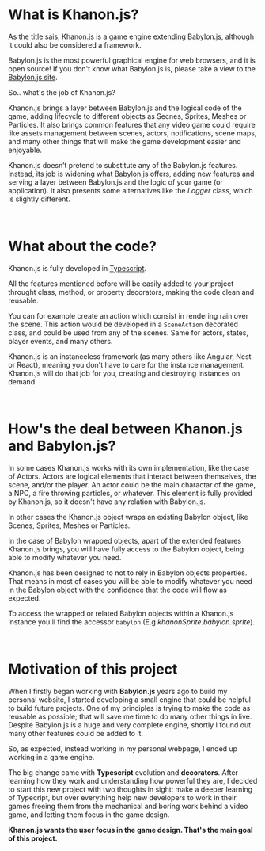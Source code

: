 # What is Khanon.js?

As the title sais, Khanon.js is a game engine extending Babylon.js, although it could also be considered a framework.

Babylon.js is the most powerful graphical engine for web browsers, and it is open source! If you don't know what Babylon.js is, please take a view to the [Babylon.js site](https://babylonjs.com/).

So.. what's the job of Khanon.js?

Khanon.js brings a layer between Babylon.js and the logical code of the game, adding lifecycle to different objects as Secnes, Sprites, Meshes or Particles. It also brings common features that any video game could require like assets management between scenes, actors, notifications, scene maps, and many other things that will make the game development easier and enjoyable.

Khanon.js doesn’t pretend to substitute any of the Babylon.js features. Instead, its job is widening what Babylon.js offers, adding new features and serving a layer between Babylon.js and the logic of your game (or application). It also presents some alternatives like the *Logger* class, which is slightly different.

&nbsp;
# What about the code?

Khanon.js is fully developed in [Typescript](https://www.typescriptlang.org/).

All the features mentioned before will be easily added to your project throught class, method, or property decorators, making the code clean and reusable.

You can for example create an action which consist in rendering rain over the scene. This action would be developed in a `SceneAction` decorated class, and could be used from any of the scenes. Same for actors, states, player events, and many others.

Khanon.js is an instanceless framework (as many others like Angular, Nest or React), meaning you don't have to care for the instance management. Khanon.js will do that job for you, creating and destroying instances on demand.

&nbsp;
# How's the deal between Khanon.js and Babylon.js?

In some cases Khanon.js works with its own implementation, like the case of Actors. Actors are logical elements that interact between themselves, the scene, and/or the player. An actor could be the main charactar of the game, a NPC, a fire throwing particles, or whatever. This element is fully provided by Khanon.js, so it doesn't have any relation with Babylon.js.

In other cases the Khanon.js object wraps an existing Babylon object, like Scenes, Sprites, Meshes or Particles.

In the case of Babylon wrapped objects, apart of the extended features Khanon.js brings, you will have fully access to the Babylon object, being able to modify whatever you need.

Khanon.js has been designed to not to rely in Babylon objects properties. That means in most of cases you will be able to modify whatever you need in the Babylon object with the confidence that the code will flow as expected.

To access the wrapped or related Babylon objects within a Khanon.js instance you'll find the accessor `babylon` (E.g *khanonSprite.babylon.sprite*).

&nbsp;
# Motivation of this project

When I firstly began working with **Babylon.js** years ago to build my personal website, I started developing a small engine that could be helpful to build future projects. One of my principles is trying to make the code as reusable as possible; that will save me time to do many other things in live. Despite Babylon.js is a huge and very complete engine, shortly I found out many other features could be added to it.

So, as expected, instead working in my personal webpage, I ended up working in a game engine.

The big change came with **Typescript** evolution and **decorators**. After learning how they work and understanding how powerful they are, I decided to start this new project with two thoughts in sight: make a deeper learning of Typecript, but over everything help new developers to work in their games freeing them from the mechanical and boring work behind a video game, and letting them focus in the game design.

**Khanon.js wants the user focus in the game design. That's the main goal of this project.**